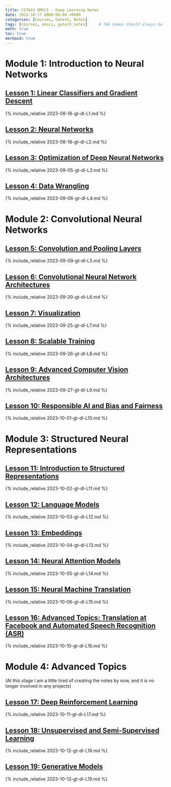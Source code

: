 ```yaml
---
title: CS7643 OMSCS - Deep Learning Notes
date: 2023-10-17 0000:00:00 +0800
categories: [Courses, Gatech, Notes]
tags: [courses, omscs, gatech_notes]     # TAG names should always be lowercase
math: true
toc: true
mermaid: true
---
```


# Module 1: Introduction to Neural Networks

## [Lesson 1: Linear Classifiers and Gradient Descent](../gt-dl-L1)

{% include_relative 2023-08-18-gt-dl-L1.md %}

## [Lesson 2: Neural Networks](../gt-dl-L2)

{% include_relative 2023-08-18-gt-dl-L2.md %}

## [Lesson 3: Optimization of Deep Neural Networks](../gt-dl-L3)

{% include_relative 2023-09-05-gt-dl-L3.md %}

## [Lesson 4: Data Wrangling](../gt-dl-L4)

{% include_relative 2023-09-06-gt-dl-L4.md %}

# Module 2: Convolutional Neural Networks

## [Lesson 5: Convolution and Pooling Layers](../gt-dl-L5)

{% include_relative 2023-09-09-gt-dl-L5.md %}

## [Lesson 6: Convolutional Neural Network Architectures](../gt-dl-L6)

{% include_relative 2023-09-20-gt-dl-L6.md %}

## [Lesson 7: Visualization](../gt-dl-L7)

{% include_relative 2023-09-25-gt-dl-L7.md %}

## [Lesson 8: Scalable Training](../gt-dl-L8)

{% include_relative 2023-09-26-gt-dl-L8.md %}

## [Lesson 9: Advanced Computer Vision Architectures](../gt-dl-L9)

{% include_relative 2023-09-27-gt-dl-L9.md %}

## [Lesson 10: Responsible AI and Bias and Fairness](../gt-dl-L10)

{% include_relative 2023-10-01-gt-dl-L10.md %}


# Module 3: Structured Neural Representations

## [Lesson 11: Introduction to Structured Representations](../gt-dl-L11)

{% include_relative 2023-10-02-gt-dl-L11.md %}

## [Lesson 12: Language Models](../gt-dl-L12)

{% include_relative 2023-10-03-gt-dl-L12.md %}

## [Lesson 13: Embeddings](../gt-dl-L13)

{% include_relative 2023-10-04-gt-dl-L13.md %}

## [Lesson 14: Neural Attention Models](../gt-dl-L14)

{% include_relative 2023-10-05-gt-dl-L14.md %}

## [Lesson 15: Neural Machine Translation](../gt-dl-L15)

{% include_relative 2023-10-06-gt-dl-L15.md %}

## [Lesson 16: Advanced Topics: Translation at Facebook and Automated Speech Recognition (ASR)](../gt-dl-L16)

{% include_relative 2023-10-10-gt-dl-L16.md %}

# Module 4: Advanced Topics

(At this stage I am a little tired of creating the notes by now, and it is no longer involved in any projects)

## [Lesson 17: Deep Reinforcement Learning](../gt-dl-L17)

{% include_relative 2023-10-11-gt-dl-L17.md %}

## [Lesson 18: Unsupervised and Semi-Supervised Learning](../gt-dl-L18)

{% include_relative 2023-10-12-gt-dl-L18.md %}

## [Lesson 19: Generative Models](../gt-dl-L19)

{% include_relative 2023-10-13-gt-dl-L19.md %}